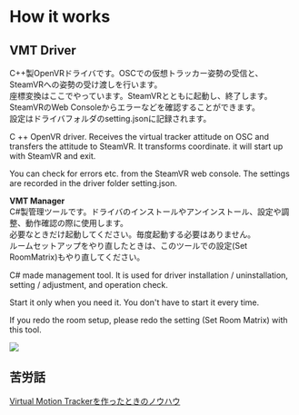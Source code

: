 # How it works
## VMT Driver 
C++製OpenVRドライバです。OSCでの仮想トラッカー姿勢の受信と、SteamVRへの姿勢の受け渡しを行います。  
座標変換はここでやっています。SteamVRとともに起動し、終了します。  
SteamVRのWeb Consoleからエラーなどを確認することができます。  
設定はドライバフォルダのsetting.jsonに記録されます。  

C ++ OpenVR driver. Receives the virtual tracker attitude on OSC and transfers the attitude to SteamVR.
It transforms coordinate. it will start up with SteamVR and exit.

You can check for errors etc. from the SteamVR web console.
The settings are recorded in the driver folder setting.json. 
    
**VMT Manager**  
C#製管理ツールです。ドライバのインストールやアンインストール、設定や調整、動作確認の際に使用します。  
必要なときだけ起動してください。毎度起動する必要はありません。  
ルームセットアップをやり直したときは、このツールでの設定(Set RoomMatrix)もやり直してください。  

C# made management tool. It is used for driver installation / uninstallation, setting / adjustment, and operation check.

Start it only when you need it. You don't have to start it every time.

If you redo the room setup, please redo the setting (Set Room Matrix) with this tool. 

![](/VirtualMotionTrackerDocument/image/Architecture.png)

## 苦労話
[Virtual Motion Trackerを作ったときのノウハウ](https://qiita.com/gpsnmeajp/items/9c41654e6c89c6b9702f)
